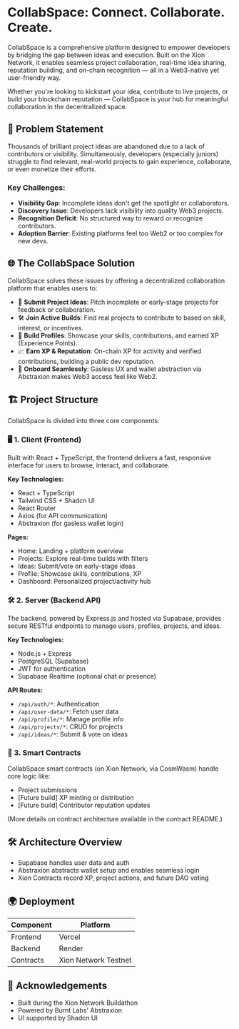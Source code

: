 # CollabSpace: Connect. Collaborate. Create.

CollabSpace is a comprehensive platform designed to empower developers by bridging the gap between ideas and execution. Built on the Xion Network, it enables seamless project collaboration, real-time idea sharing, reputation building, and on-chain recognition — all in a Web3-native yet user-friendly way.

Whether you're looking to kickstart your idea, contribute to live projects, or build your blockchain reputation — CollabSpace is your hub for meaningful collaboration in the decentralized space.

## 🧩 Problem Statement

Thousands of brilliant project ideas are abandoned due to a lack of contributors or visibility. Simultaneously, developers (especially juniors) struggle to find relevant, real-world projects to gain experience, collaborate, or even monetize their efforts.

### Key Challenges:

- **Visibility Gap**: Incomplete ideas don't get the spotlight or collaborators.
- **Discovery Issue**: Developers lack visibility into quality Web3 projects.
- **Recognition Deficit**: No structured way to reward or recognize contributors.
- **Adoption Barrier**: Existing platforms feel too Web2 or too complex for new devs.

## 🌐 The CollabSpace Solution

CollabSpace solves these issues by offering a decentralized collaboration platform that enables users to:

- 🚀 **Submit Project Ideas**: Pitch incomplete or early-stage projects for feedback or collaboration.
- 🛠️ **Join Active Builds**: Find real projects to contribute to based on skill, interest, or incentives.
- 💼 **Build Profiles**: Showcase your skills, contributions, and earned XP (Experience Points).
- 📈 **Earn XP & Reputation**: On-chain XP for activity and verified contributions, building a public dev reputation.
- 🔗 **Onboard Seamlessly**: Gasless UX and wallet abstraction via Abstraxion makes Web3 access feel like Web2.

## 🏗️ Project Structure

CollabSpace is divided into three core components:

### 🖥️ 1. Client (Frontend)

Built with React + TypeScript, the frontend delivers a fast, responsive interface for users to browse, interact, and collaborate.

**Key Technologies:**
- React + TypeScript
- Tailwind CSS + Shadcn UI
- React Router
- Axios (for API communication)
- Abstraxion (for gasless wallet login)

**Pages:**
- Home: Landing + platform overview
- Projects: Explore real-time builds with filters
- Ideas: Submit/vote on early-stage ideas
- Profile: Showcase skills, contributions, XP
- Dashboard: Personalized project/activity hub

### 🛠️ 2. Server (Backend API)

The backend, powered by Express.js and hosted via Supabase, provides secure RESTful endpoints to manage users, profiles, projects, and ideas.

**Key Technologies:**
- Node.js + Express
- PostgreSQL (Supabase)
- JWT for authentication
- Supabase Realtime (optional chat or presence)

**API Routes:**
- `/api/auth/*`: Authentication
- `/api/user-data/*`: Fetch user data
- `/api/profile/*`: Manage profile info
- `/api/projects/*`: CRUD for projects
- `/api/ideas/*`: Submit & vote on ideas

### 🧠 3. Smart Contracts

CollabSpace smart contracts (on Xion Network, via CosmWasm) handle core logic like:

- Project submissions
- [Future build] XP minting or distribution
- [Future build] Contributor reputation updates

(More details on contract architecture available in the contract README.)

## 🛠️ Architecture Overview

- Supabase handles user data and auth
- Abstraxion abstracts wallet setup and enables seamless login
- Xion Contracts record XP, project actions, and future DAO voting

## 🌍 Deployment

| Component | Platform |
|-----------|----------|
| Frontend  | Vercel   |
| Backend   | Render   |
| Contracts | Xion Network Testnet |

## 🙌 Acknowledgements

- Built during the Xion Network Buildathon
- Powered by Burnt Labs' Abstraxion
- UI supported by Shadcn UI
